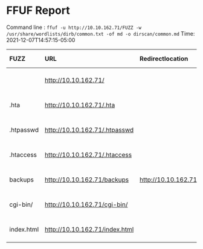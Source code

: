 # FFUF Report

  Command line : `ffuf -u http://10.10.162.71/FUZZ -w /usr/share/wordlists/dirb/common.txt -of md -o dirscan/common.md`
  Time: 2021-12-07T14:57:15-05:00

  | FUZZ | URL | Redirectlocation | Position | Status Code | Content Length | Content Words | Content Lines | Content Type | ResultFile |
  | :- | :-- | :--------------- | :---- | :------- | :---------- | :------------- | :------------ | :--------- | :----------- |
  |  | http://10.10.162.71/ |  | 1 | 200 | 1770 | 443 | 37 | text/html; charset=UTF-8 |  |
  | .hta | http://10.10.162.71/.hta |  | 11 | 403 | 213 | 16 | 10 | text/html; charset=iso-8859-1 |  |
  | .htpasswd | http://10.10.162.71/.htpasswd |  | 13 | 403 | 218 | 16 | 10 | text/html; charset=iso-8859-1 |  |
  | .htaccess | http://10.10.162.71/.htaccess |  | 12 | 403 | 218 | 16 | 10 | text/html; charset=iso-8859-1 |  |
  | backups | http://10.10.162.71/backups | http://10.10.162.71/backups/ | 568 | 301 | 236 | 14 | 8 | text/html; charset=iso-8859-1 |  |
  | cgi-bin/ | http://10.10.162.71/cgi-bin/ |  | 820 | 403 | 217 | 16 | 10 | text/html; charset=iso-8859-1 |  |
  | index.html | http://10.10.162.71/index.html |  | 2020 | 200 | 1770 | 443 | 37 | text/html; charset=UTF-8 |  |
  